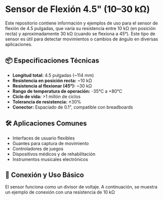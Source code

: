 # Sensor de Flexión 4.5" (10–30 kΩ)

Este repositorio contiene información y ejemplos de uso para el sensor de flexión de 4.5 pulgadas, que varía su resistencia entre 10 kΩ (en posición recta) y aproximadamente 30 kΩ (cuando se flexiona a 45°). Este tipo de sensor es útil para detectar movimientos o cambios de ángulo en diversas aplicaciones.

## 📦 Especificaciones Técnicas

- **Longitud total:** 4.5 pulgadas (~114 mm)
- **Resistencia en posición recta:** ~10 kΩ
- **Resistencia al flexionar (45°):** ~30 kΩ
- **Rango de temperatura de operación:** -35°C a +80°C
- **Ciclo de vida:** >1 millón de ciclos
- **Tolerancia de resistencia:** ±30%
- **Conector:** Espaciado de 0.1", compatible con breadboards

## 🛠️ Aplicaciones Comunes

- Interfaces de usuario flexibles
- Guantes para captura de movimiento
- Controladores de juegos
- Dispositivos médicos y de rehabilitación
- Instrumentos musicales electrónicos

## 🔌 Conexión y Uso Básico

El sensor funciona como un divisor de voltaje. A continuación, se muestra un ejemplo de conexión con una resistencia de 10 kΩ

